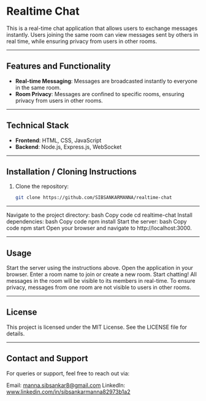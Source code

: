 # Realtime Chat  

This is a real-time chat application that allows users to exchange messages instantly. Users joining the same room can view messages sent by others in real time, while ensuring privacy from users in other rooms.

---

## Features and Functionality  

- **Real-time Messaging**: Messages are broadcasted instantly to everyone in the same room.  
- **Room Privacy**: Messages are confined to specific rooms, ensuring privacy from users in other rooms.  

---

## Technical Stack  

- **Frontend**: HTML, CSS, JavaScript  
- **Backend**: Node.js, Express.js, WebSocket  

---

## Installation / Cloning Instructions  

1. Clone the repository:  
   ```bash
   git clone https://github.com/SIBSANKARMANNA/realtime-chat

---

Navigate to the project directory:
bash
Copy code
cd realtime-chat
Install dependencies:
bash
Copy code
npm install
Start the server:
bash
Copy code
npm start
Open your browser and navigate to http://localhost:3000.

---

## Usage
Start the server using the instructions above.
Open the application in your browser.
Enter a room name to join or create a new room.
Start chatting! All messages in the room will be visible to its members in real-time.
To ensure privacy, messages from one room are not visible to users in other rooms.

---

## License
This project is licensed under the MIT License. See the LICENSE file for details.

---

## Contact and Support
For queries or support, feel free to reach out via:

Email: manna.sibsankar8@gmail.com
LinkedIn: www.linkedin.com/in/sibsankarmanna82973b1a2
